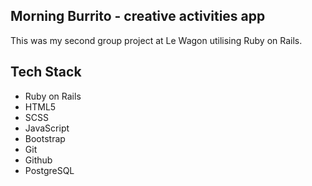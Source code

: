 ## Morning Burrito - creative activities app
This was my second group project at Le Wagon utilising Ruby on Rails. 

## Tech Stack
- Ruby on Rails
- HTML5
- SCSS
- JavaScript
- Bootstrap
- Git
- Github
- PostgreSQL

